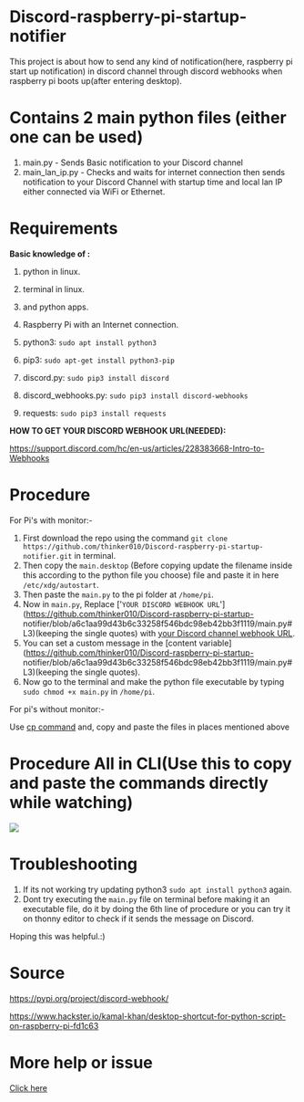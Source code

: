 # Discord-raspberry-pi-startup-notifier
This project is about how to send any kind of notification(here, raspberry pi start up notification) in discord channel through discord webhooks when raspberry pi boots up(after entering desktop).

# Contains 2 main python files (either one can be used)
1. main.py - Sends Basic notification to your Discord channel
2. main_lan_ip.py - Checks and waits for internet connection then sends notification to your Discord Channel with startup time and local lan IP either connected via WiFi or Ethernet.


# Requirements

**Basic knowledge of :**
  1. python in linux.
  2. terminal in linux.
  3. and python apps.
  
1. Raspberry Pi with an Internet connection.
2. python3: `sudo apt install python3`
3. pip3: `sudo apt-get install python3-pip`
4. discord.py: `sudo pip3 install discord`
5. discord_webhooks.py: `sudo pip3 install discord-webhooks`
6. requests: `sudo pip3 install requests`

**HOW TO GET YOUR DISCORD WEBHOOK URL(NEEDED):**

https://support.discord.com/hc/en-us/articles/228383668-Intro-to-Webhooks


# Procedure

For Pi's with monitor:-

  1. First download the repo using the command `git clone https://github.com/thinker010/Discord-raspberry-pi-startup-notifier.git` in terminal.
  2. Then copy the `main.desktop` (Before copying update the filename inside this according to the python file you choose) file and paste it in here `/etc/xdg/autostart`.
  3. Then paste the `main.py` to the pi folder at `/home/pi`.
  4. Now in `main.py`, Replace ['`YOUR DISCORD WEBHOOK URL`'](https://github.com/thinker010/Discord-raspberry-pi-startup-               notifier/blob/a6c1aa99d43b6c33258f546bdc98eb42bb3f1119/main.py#L3)(keeping the single quotes) with [your Discord channel webhook URL](https://support.discord.com/hc/en-us/articles/228383668-Intro-to-Webhooks). 
  5. You can set a custom message in the [content variable](https://github.com/thinker010/Discord-raspberry-pi-startup- notifier/blob/a6c1aa99d43b6c33258f546bdc98eb42bb3f1119/main.py#L3)(keeping the single quotes).
  6. Now go to the terminal and make the python file executable by typing `sudo chmod +x main.py` in `/home/pi`.
  
  For pi's without monitor:-
  
  Use [cp command](https://www.raspberrypi.org/documentation/linux/usage/commands.md) and, copy and paste the files in places mentioned above


# Procedure All in CLI(Use this to copy and paste the commands directly while watching)
<a href="https://asciinema.org/a/GE5SdBMJIRsjL4dGEH23v6Vb8" target="_blank"><img src="https://asciinema.org/a/GE5SdBMJIRsjL4dGEH23v6Vb8.svg" /></a>

# Troubleshooting
1. If its not working try updating python3 `sudo apt install python3` again.
2. Dont try executing the `main.py` file on terminal before making it an executable file, do it by doing the 6th line of procedure or you can try it on thonny editor to check if it sends the message on Discord.


Hoping this was helpful.:)


# Source

https://pypi.org/project/discord-webhook/

https://www.hackster.io/kamal-khan/desktop-shortcut-for-python-script-on-raspberry-pi-fd1c63

# More help or issue
[Click here](https://github.com/thinker010/Discord-raspberry-pi-startup-notifier/issues)
